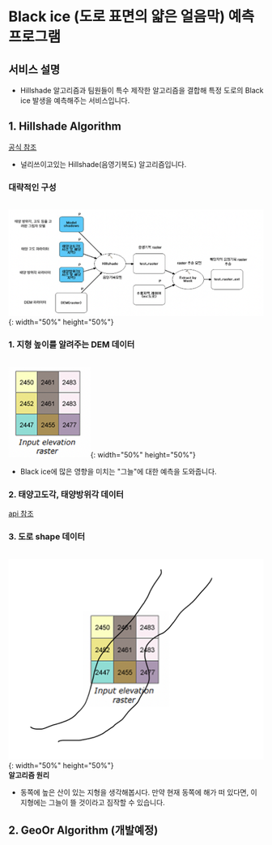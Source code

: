# Black ice (도로 표면의 얇은 얼음막) 예측 프로그램

## 서비스 설명

- Hillshade 알고리즘과 팀원들이 특수 제작한 알고리즘을 결합해 특정 도로의 Black ice 발생을 예측해주는 서비스입니다.


## 1. Hillshade Algorithm
[공식 참조](https://pro.arcgis.com/en/pro-app/latest/tool-reference/3d-analyst/how-hillshade-works.htm)

- 널리쓰이고있는 Hillshade(음영기복도) 알고리즘입니다.<br>

### 대략적인 구성
<br><img src="img/readme_hillshade.png?raw=true"/>{: width="50%" height="50%"}<br>

### 1. 지형 높이를 알려주는 DEM 데이터
<br><img src="img/readme_dem.png?raw=true"/>{: width="50%" height="50%"}
<br>
- Black ice에 많은 영향을 미치는 "그늘"에 대한 예측을 도와줍니다. 

### 2. 태양고도각, 태양방위각 데이터
[api 참조](https://www.data.go.kr/data/15012692/openapi.do)
<br>

### 3. 도로 shape 데이터
<br><img src="img/readme_demshape.png?raw=true"/>{: width="50%" height="50%"}
<br>
<b>알고리즘 원리</b>
- 동쪽에 높은 산이 있는 지형을 생각해봅시다. 만약 현재 동쪽에 해가 떠 있다면, 이 지형에는 그늘이 뜰 것이라고 짐작할 수 있습니다.


## 2. GeoOr Algorithm (개발예정)
